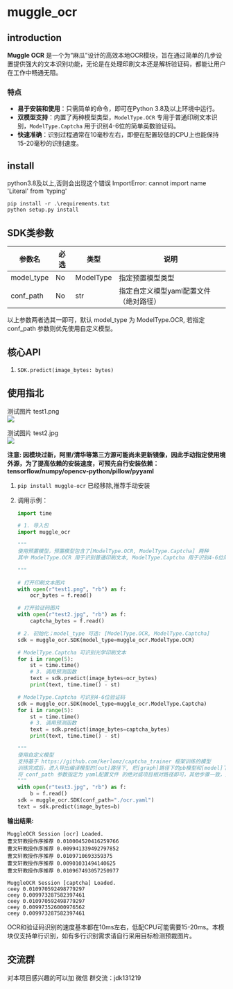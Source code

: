 # muggle_ocr
## introduction
**Muggle OCR** 是一个为“麻瓜”设计的高效本地OCR模块，旨在通过简单的几步设置提供强大的文本识别功能，无论是在处理印刷文本还是解析验证码，都能让用户在工作中畅通无阻。

### 特点
- **易于安装和使用**：只需简单的命令，即可在Python 3.8及以上环境中运行。
- **双模型支持**：内置了两种模型类型，`ModelType.OCR` 专用于普通印刷文本识别，`ModelType.Captcha` 用于识别4-6位的简单英数验证码。
- **快速准确**：识别过程通常在10毫秒左右，即便在配置较低的CPU上也能保持15-20毫秒的识别速度。

## install
python3.8及以上,否则会出现这个错误
ImportError: cannot import name 'Literal' from 'typing'
```
pip install -r .\requirements.txt
python setup.py install
```
## SDK类参数

| 参数名     | 必选 | 类型      | 说明                                   |
| ---------- | ---- | --------- | -------------------------------------- |
| model_type | No   | ModelType | 指定预置模型类型                       |
| conf_path  | No   | str       | 指定自定义模型yaml配置文件（绝对路径） |

以上参数两者选其一即可，默认 model_type 为 ModelType.OCR, 若指定 conf_path 参数则优先使用自定义模型。

## 核心API

1. ```SDK.predict(image_bytes: bytes)```



## 使用指北
测试图片 test1.png  
![](https://kerlomz-blog.oss-cn-beijing.aliyuncs.com/test1.png)

测试图片 test2.jpg  
![](https://kerlomz-blog.oss-cn-beijing.aliyuncs.com/test2.jpg)

**注意: 因模块过新，阿里/清华等第三方源可能尚未更新镜像，因此手动指定使用境外源，为了提高依赖的安装速度，可预先自行安装依赖：tensorflow/numpy/opencv-python/pillow/pyyaml**

1. ```pip install muggle-ocr``` 已经移除,推荐手动安装

2. 调用示例：

   ```python
   import time
   
   # 1. 导入包
   import muggle_ocr
   
   """
   使用预置模型，预置模型包含了[ModelType.OCR, ModelType.Captcha] 两种
   其中 ModelType.OCR 用于识别普通印刷文本, ModelType.Captcha 用于识别4-6位简单英数验证码
   
   """
   
   # 打开印刷文本图片
   with open(r"test1.png", "rb") as f:
       ocr_bytes = f.read()
   
   # 打开验证码图片
   with open(r"test2.jpg", "rb") as f:
       captcha_bytes = f.read()
   
   # 2. 初始化；model_type 可选: [ModelType.OCR, ModelType.Captcha]
   sdk = muggle_ocr.SDK(model_type=muggle_ocr.ModelType.OCR)
   
   # ModelType.Captcha 可识别光学印刷文本
   for i in range(5):
       st = time.time()
       # 3. 调用预测函数
       text = sdk.predict(image_bytes=ocr_bytes)
       print(text, time.time() - st)
   
   # ModelType.Captcha 可识别4-6位验证码
   sdk = muggle_ocr.SDK(model_type=muggle_ocr.ModelType.Captcha)
   for i in range(5):
       st = time.time()
       # 3. 调用预测函数
       text = sdk.predict(image_bytes=captcha_bytes)
       print(text, time.time() - st)
   
   """
   使用自定义模型
   支持基于 https://github.com/kerlomz/captcha_trainer 框架训练的模型
   训练完成后，进入导出编译模型的[out]路径下, 把[graph]路径下的pb模型和[model]下的yaml配置文件放到同一路径下。
   将 conf_path 参数指定为 yaml配置文件 的绝对或项目相对路径即可，其他步骤一致，如下示例：
   """
   with open(r"test3.jpg", "rb") as f:
       b = f.read()
   sdk = muggle_ocr.SDK(conf_path="./ocr.yaml")
   text = sdk.predict(image_bytes=b)
   ```

   

**输出结果:**

```shell script
MuggleOCR Session [ocr] Loaded.
曹文轩教授作序推荐 0.010004520416259766
曹文轩教授作序推荐 0.009941339492797852
曹文轩教授作序推荐 0.0109710693359375
曹文轩教授作序推荐 0.00901031494140625
曹文轩教授作序推荐 0.010967493057250977

MuggleOCR Session [captcha] Loaded.
ceey 0.010970592498779297
ceey 0.009973287582397461
ceey 0.010970592498779297
ceey 0.009973526000976562
ceey 0.009973287582397461
```

OCR和验证码识别的速度基本都在10ms左右，低配CPU可能需要15-20ms。本模块仅支持单行识别，如有多行识别需求请自行采用目标检测预裁图片。
## 交流群
对本项目感兴趣的可以加 微信 群交流：jdk131219